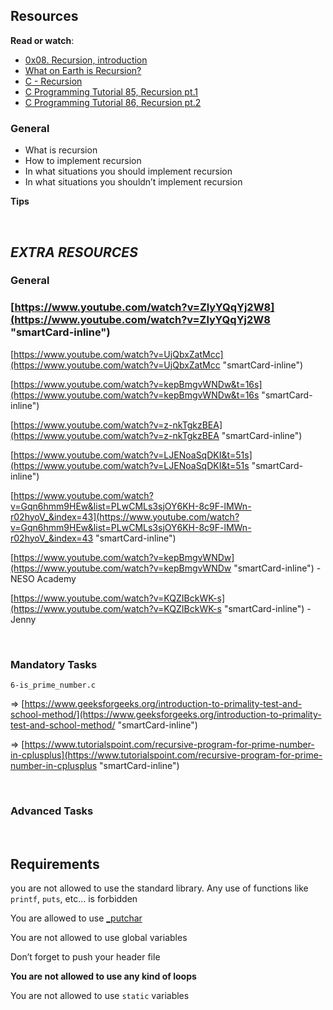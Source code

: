 ## **Resources**

**Read or watch**:

- [0x08. Recursion, introduction](https://intranet.alxswe.com/rltoken/dzZB83Hm3lO7dScjhebAxw "‌")
- [What on Earth is Recursion?](https://intranet.alxswe.com/rltoken/xYjKl3024oN58Bi_621_vQ "‌")
- [C - Recursion](https://intranet.alxswe.com/rltoken/u4ojc5CZpf4qiuQvmXCiOA "‌")
- [C Programming Tutorial 85, Recursion pt.1](https://intranet.alxswe.com/rltoken/Wv-wffgpXelN9ZTrbmiOyA "‌")
- [C Programming Tutorial 86, Recursion pt.2](https://intranet.alxswe.com/rltoken/7GVdI-KT-M1vOIzwEjSahQ "‌")

### **General**

- What is recursion
- How to implement recursion
- In what situations you should implement recursion
- In what situations you shouldn’t implement recursion

**Tips**

‌

## _**EXTRA RESOURCES**_

### **General**

### [https://www.youtube.com/watch?v=ZlyYQqYj2W8](https://www.youtube.com/watch?v=ZlyYQqYj2W8 "smartCard-inline")

[https://www.youtube.com/watch?v=UjQbxZatMcc](https://www.youtube.com/watch?v=UjQbxZatMcc "smartCard-inline")

[https://www.youtube.com/watch?v=kepBmgvWNDw&t=16s](https://www.youtube.com/watch?v=kepBmgvWNDw&t=16s "smartCard-inline")

[https://www.youtube.com/watch?v=z-nkTgkzBEA](https://www.youtube.com/watch?v=z-nkTgkzBEA "smartCard-inline")

[https://www.youtube.com/watch?v=LJENoaSqDKI&t=51s](https://www.youtube.com/watch?v=LJENoaSqDKI&t=51s "smartCard-inline")

[https://www.youtube.com/watch?v=Gqn6hmm9HEw&list=PLwCMLs3sjOY6KH-8c9F-lMWn-r02hyoV_&index=43](https://www.youtube.com/watch?v=Gqn6hmm9HEw&list=PLwCMLs3sjOY6KH-8c9F-lMWn-r02hyoV_&index=43 "smartCard-inline")

[https://www.youtube.com/watch?v=kepBmgvWNDw](https://www.youtube.com/watch?v=kepBmgvWNDw "smartCard-inline") - NESO Academy

[https://www.youtube.com/watch?v=KQZIBckWK-s](https://www.youtube.com/watch?v=KQZIBckWK-s "smartCard-inline")  - Jenny

‌

### **Mandatory Tasks**

`6-is_prime_number.c`

=> [https://www.geeksforgeeks.org/introduction-to-primality-test-and-school-method/](https://www.geeksforgeeks.org/introduction-to-primality-test-and-school-method/ "smartCard-inline")

=> [https://www.tutorialspoint.com/recursive-program-for-prime-number-in-cplusplus](https://www.tutorialspoint.com/recursive-program-for-prime-number-in-cplusplus "smartCard-inline")

‌‌

### **Advanced Tasks**

‌

## **Requirements**

you are not allowed to use the standard library. Any use of functions like `printf`, `puts`, etc… is forbidden

You are allowed to use [_putchar](https://github.com/alx-tools/_putchar.c/blob/master/_putchar.c "‌")

You are not allowed to use global variables

Don’t forget to push your header file

**You are not allowed to use any kind of loops**

You are not allowed to use `static` variables


```
‌
```
